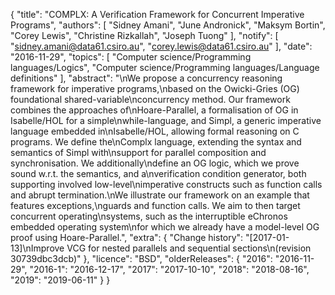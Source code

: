 {
    "title": "COMPLX: A Verification Framework for Concurrent Imperative Programs",
    "authors": [
        "Sidney Amani",
        "June Andronick",
        "Maksym Bortin",
        "Corey Lewis",
        "Christine Rizkallah",
        "Joseph Tuong"
    ],
    "notify": [
        "sidney.amani@data61.csiro.au",
        "corey.lewis@data61.csiro.au"
    ],
    "date": "2016-11-29",
    "topics": [
        "Computer science/Programming languages/Logics",
        "Computer science/Programming languages/Language definitions"
    ],
    "abstract": "\nWe propose a concurrency reasoning framework for imperative programs,\nbased on the Owicki-Gries (OG) foundational shared-variable\nconcurrency method. Our framework combines the approaches of\nHoare-Parallel, a formalisation of OG in Isabelle/HOL for a simple\nwhile-language, and Simpl, a generic imperative language embedded in\nIsabelle/HOL, allowing formal reasoning on C programs. We define the\nComplx language, extending the syntax and semantics of Simpl with\nsupport for parallel composition and synchronisation. We additionally\ndefine an OG logic, which we prove sound w.r.t. the  semantics, and a\nverification condition generator, both supporting involved low-level\nimperative constructs such as function calls and abrupt termination.\nWe illustrate our framework on an example that features exceptions,\nguards and function calls.  We aim to then target concurrent operating\nsystems, such as the interruptible eChronos embedded operating system\nfor which we already have a model-level OG proof using Hoare-Parallel.",
    "extra": {
        "Change history": "[2017-01-13]\nImprove VCG for nested parallels and sequential sections\n(revision 30739dbc3dcb)"
    },
    "licence": "BSD",
    "olderReleases": {
        "2016": "2016-11-29",
        "2016-1": "2016-12-17",
        "2017": "2017-10-10",
        "2018": "2018-08-16",
        "2019": "2019-06-11"
    }
}